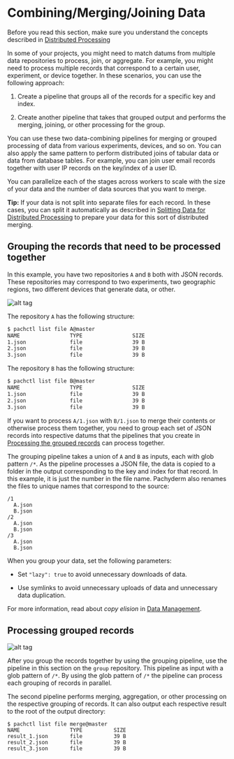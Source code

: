 # Combining/Merging/Joining Data

Before you read this section, make sure you understand the concepts
described in [Distributed Processing](http://pachyderm.readthedocs.io/en/latest/fundamentals/distributed_computing.html)

In some of your projects, you might need to match datums from
multiple data repositories to process, join, or aggregate. For example,
you might need to process multiple records that correspond to a certain
user, experiment, or device together. In these scenarios, you can use
the following approach:

1. Create a pipeline that groups all of the records for a specific
key and index.

2. Create another pipeline that takes that grouped output and performs
the merging, joining, or other processing for the group.

You can use these two data-combining pipelines for
merging or grouped processing of data from various experiments,
devices, and so on. You can also apply the same pattern to
perform distributed joins of tabular data or data from database
tables. For example, you can join user email records together
with user IP records on the key/index of a user ID.

You can parallelize each of the stages across workers to
scale with the size of your data and the number of data
sources that you want to merge.

**Tip:** If your data is not split into separate files for
each record. In these cases, you can split it automatically as described in
[Splitting Data for Distributed Processing](splitting.html) to
prepare your data for this sort of distributed merging.

## Grouping the records that need to be processed together

In this example, you have two repositories `A` and `B` both
with JSON records.
These repositories may correspond to two experiments, two geographic
regions, two different devices that generate data, or other.

![alt tag](join1.png)

The repository `A` has the following structure:

```bash
$ pachctl list file A@master
NAME                TYPE                SIZE
1.json              file                39 B
2.json              file                39 B
3.json              file                39 B
```

The repository `B` has the following structure:

```bash
$ pachctl list file B@master
NAME                TYPE                SIZE
1.json              file                39 B
2.json              file                39 B
3.json              file                39 B
```

If you want to process `A/1.json` with `B/1.json` to merge
their contents or otherwise process them together, you need to
group each set of JSON records into respective datums that
the pipelines that you create in
[Processing the grouped records](#processing-the-grouped-records)
can process together.

The grouping pipeline takes a union of `A` and `B` as inputs,
each with glob pattern `/*`. As the pipeline processes a JSON file,
the data is copied to a folder in the output corresponding to the
key and index for that record. In this example, it is just the
number in the file name. Pachyderm also renames the files to
unique names that correspond to the source:

```
/1
  A.json
  B.json
/2
  A.json
  B.json
/3
  A.json
  B.json
```

When you group your data, set the following parameters:

- Set `"lazy": true` to avoid unnecessary downloads of data.

- Use symlinks to avoid unnecessary uploads of data and unnecessary data
duplication.

For more information, read about *copy elision* in [Data Management](http://pachyderm.readthedocs.io/en/latest/managing_pachyderm/data_management.html).

## Processing grouped records

![alt tag](join2.png)

After you group the records together by using the grouping pipeline, use
the pipeline in this section on the `group` repository. This pipeline
as input with a glob pattern of `/*`. By using the glob pattern of `/*`
the pipeline can process each grouping of records in parallel.

The second pipeline performs merging, aggregation, or other
processing on the respective grouping of records. It can also
output each respective result to the root of the output directory:

```
$ pachctl list file merge@master
NAME                TYPE          SIZE
result_1.json       file          39 B
result_2.json       file          39 B
result_3.json       file          39 B
```
